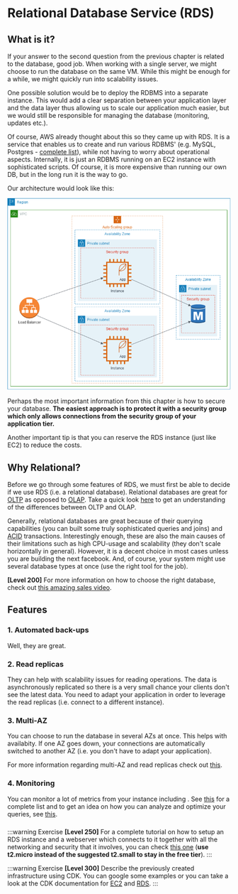 # Relational Database Service (RDS)

## What is it?

If your answer to the second question from the previous chapter is related to the database, good job. When working with a single server, we might choose to run the database on the same VM. While this might be enough for a while, we might quickly run into scalability issues.

One possible solution would be to deploy the RDBMS into a separate instance. This would add a clear separation between your application layer and the data layer thus allowing us to scale our application much easier, but we would still be responsible for managing the database (monitoring, updates etc.).

Of course, AWS already thought about this so they came up with RDS. It is a service that enables us to create and run various RDBMS' (e.g. MySQL, Postgres - [complete list](https://aws.amazon.com/rds/)), while not having to worry about operational aspects. Internally, it is just an RDBMS running on an EC2 instance with sophisticated scripts. Of course, it is more expensive than running our own DB, but in the long run it is the way to go.

Our architecture would look like this:

![Highly Available Architecture with RDS](./rds_arch.png)

Perhaps the most important information from this chapter is how to secure your database. **The easiest approach is to protect it with a security group which only allows connections from the security group of your application tier.**

Another important tip is that you can reserve the RDS instance (just like EC2) to reduce the costs.

## Why Relational?

Before we go through some features of RDS, we must first be able to decide if we use RDS (i.e. a relational database). Relational databases are great for [OLTP](<https://database.guide/what-is-oltp/#:~:text=OLTP%20(Online%20Transactional%20Processing)%20is,a%20large%20number%20of%20users.>) as opposed to [OLAP](https://en.wikipedia.org/wiki/Online_analytical_processing). Take a quick look [here](https://www.guru99.com/oltp-vs-olap.html) to get an understanding of the differences between OLTP and OLAP.

Generally, relational databases are great because of their querying capabilities (you can built some truly sophisticated queries and joins) and [ACID](https://en.wikipedia.org/wiki/ACID) transactions. Interestingly enough, these are also the main causes of their limitations such as high CPU-usage and scalability (they don't scale horizontally in general). However, it is a decent choice in most cases unless you are building the next facebook. And, of course, your system might use several database types at once (use the right tool for the job).

**[Level 200]** For more information on how to choose the right database, check out [this amazing sales video](https://www.youtube.com/watch?v=hwnNbLXN4vA).

## Features

### 1. Automated back-ups

Well, they are great.

### 2. Read replicas

They can help with scalability issues for reading operations. The data is asynchronously replicated so there is a very small chance your clients don't see the latest data. You need to adapt your application in order to leverage the read replicas (i.e. connect to a different instance).

### 3. Multi-AZ

You can choose to run the database in several AZs at once. This helps with availabity. If one AZ goes down, your connections are automatically switched to another AZ (i.e. you don't have to adapt your application).

For more information regarding multi-AZ and read replicas check out [this](https://aws.amazon.com/rds/features/read-replicas/).

### 4. Monitoring

You can monitor a lot of metrics from your instance including . See [this](https://docs.aws.amazon.com/AmazonRDS/latest/UserGuide/CHAP_Monitoring.html) for a complete list and to get an idea on how you can analyze and optimize your queries, see [this](https://aws.amazon.com/blogs/database/optimizing-and-tuning-queries-in-amazon-rds-postgresql-based-on-native-and-external-tools/).

###

:::warning Exercise
**[Level 250]** For a complete tutorial on how to setup an RDS instance and a webserver which connects to it together with all the networking and security that it involves, you can check [this one](https://docs.aws.amazon.com/AmazonRDS/latest/UserGuide/TUT_WebAppWithRDS.html) (**use t2.micro instead of the suggested t2.small to stay in the free tier**).
:::

:::warning Exercise
**[Level 300]** Describe the previously created infrastructure using CDK. You can google some examples or you can take a look at the CDK documentation for [EC2](https://docs.aws.amazon.com/cdk/api/latest/docs/aws-ec2-readme.html) and [RDS](https://docs.aws.amazon.com/cdk/api/latest/docs/aws-rds-readme.html).
:::
